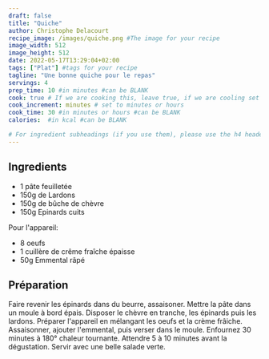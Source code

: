 ```yaml
---
draft: false
title: "Quiche"
author: Christophe Delacourt
recipe_image: /images/quiche.png #The image for your recipe
image_width: 512
image_height: 512
date: 2022-05-17T13:29:04+02:00
tags: ["Plat"] #tags for your recipe
tagline: "Une bonne quiche pour le repas"
servings: 4
prep_time: 10 #in minutes #can be BLANK
cook: true # If we are cooking this, leave true, if we are cooling set to false
cook_increment: minutes # set to minutes or hours
cook_time: 30 #in minutes or hours #can be BLANK
calories:  #in kcal #can be BLANK

# For ingredient subheadings (if you use them), please use the h4 header.  For print view I have those elements targeted
---
```



## Ingredients

- 1 pâte feuilletée
- 150g de Lardons
- 150g de bûche de chèvre
- 150g Epinards cuits

Pour l'appareil:
- 8 oeufs
- 1 cuillère de crême fraîche épaisse
- 50g Emmental râpé

## Préparation

Faire revenir les épinards dans du beurre, assaisoner.
Mettre la pâte dans un moule à bord épais.
Disposer le chèvre en tranche, les épinards puis les lardons.
Préparer l'appareil en mélangant les oeufs et la crème frâiche. 
Assaisonner, ajouter l'emmental, puis verser dans le moule.
Enfournez 30 minutes à 180° chaleur tournante.
Attendre 5 à 10 minutes avant la dégustation. 
Servir avec une belle salade verte.

